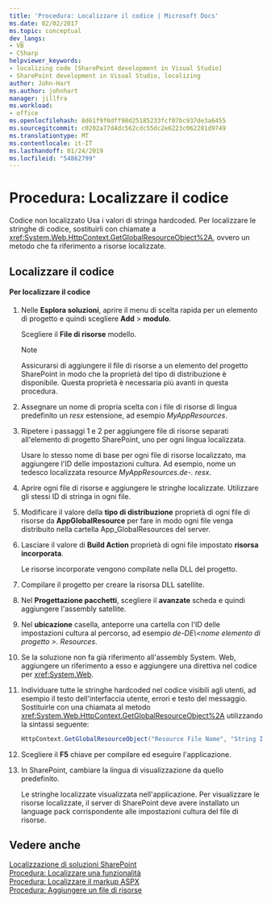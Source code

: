 ```yaml
---
title: 'Procedura: Localizzare il codice | Microsoft Docs'
ms.date: 02/02/2017
ms.topic: conceptual
dev_langs:
- VB
- CSharp
helpviewer_keywords:
- localizing code [SharePoint development in Visual Studio]
- SharePoint development in Visual Studio, localizing
author: John-Hart
ms.author: johnhart
manager: jillfra
ms.workload:
- office
ms.openlocfilehash: 8d61f9f0dff98d25185233fcf07bc937de3a6455
ms.sourcegitcommit: c0202a77d4dc562cdc55dc2e6223c062281d9749
ms.translationtype: MT
ms.contentlocale: it-IT
ms.lasthandoff: 01/24/2019
ms.locfileid: "54862799"
---
```

# <a name="how-to-localize-code"></a>Procedura: Localizzare il codice
  Codice non localizzato Usa i valori di stringa hardcoded. Per localizzare le stringhe di codice, sostituirli con chiamate a <xref:System.Web.HttpContext.GetGlobalResourceObject%2A>, ovvero un metodo che fa riferimento a risorse localizzate.  
  
## <a name="localize-code"></a>Localizzare il codice  
  
#### <a name="to-localize-code"></a>Per localizzare il codice  
  
1.  Nelle **Esplora soluzioni**, aprire il menu di scelta rapida per un elemento di progetto e quindi scegliere **Add** > **modulo**.  
  
     Scegliere il **File di risorse** modello.  
  
    > [!NOTE]  
    >  Assicurarsi di aggiungere il file di risorse a un elemento del progetto SharePoint in modo che la proprietà del tipo di distribuzione è disponibile. Questa proprietà è necessaria più avanti in questa procedura.  
  
2.  Assegnare un nome di propria scelta con i file di risorse di lingua predefinito un *resx* estensione, ad esempio *MyAppResources*.  
  
3.  Ripetere i passaggi 1 e 2 per aggiungere file di risorse separati all'elemento di progetto SharePoint, uno per ogni lingua localizzata.  
  
     Usare lo stesso nome di base per ogni file di risorse localizzato, ma aggiungere l'ID delle impostazioni cultura. Ad esempio, nome un tedesco localizzata resource *MyAppResources.de-. resx*.  
  
4.  Aprire ogni file di risorse e aggiungere le stringhe localizzate. Utilizzare gli stessi ID di stringa in ogni file.  
  
5.  Modificare il valore della **tipo di distribuzione** proprietà di ogni file di risorse da **AppGlobalResource** per fare in modo ogni file venga distribuito nella cartella App_GlobalResources del server.  
  
6.  Lasciare il valore di **Build Action** proprietà di ogni file impostato **risorsa incorporata**.  
  
     Le risorse incorporate vengono compilate nella DLL del progetto.  
  
7.  Compilare il progetto per creare la risorsa DLL satellite.  
  
8.  Nel **Progettazione pacchetti**, scegliere il **avanzate** scheda e quindi aggiungere l'assembly satellite.  
  
9. Nel **ubicazione** casella, anteporre una cartella con l'ID delle impostazioni cultura al percorso, ad esempio *de-DE\\\<nome elemento di progetto >. Resources*.  
  
10. Se la soluzione non fa già riferimento all'assembly System. Web, aggiungere un riferimento a esso e aggiungere una direttiva nel codice per <xref:System.Web>.  
  
11. Individuare tutte le stringhe hardcoded nel codice visibili agli utenti, ad esempio il testo dell'interfaccia utente, errori e testo del messaggio. Sostituirle con una chiamata al metodo <xref:System.Web.HttpContext.GetGlobalResourceObject%2A> utilizzando la sintassi seguente:  
  
    ```csharp  
    HttpContext.GetGlobalResourceObject("Resource File Name", "String ID")  
    ```  
  
12. Scegliere il **F5** chiave per compilare ed eseguire l'applicazione.  
  
13. In SharePoint, cambiare la lingua di visualizzazione da quello predefinito.  
  
     Le stringhe localizzate visualizzata nell'applicazione. Per visualizzare le risorse localizzate, il server di SharePoint deve avere installato un language pack corrispondente alle impostazioni cultura del file di risorse.  
  
## <a name="see-also"></a>Vedere anche
 [Localizzazione di soluzioni SharePoint](../sharepoint/localizing-sharepoint-solutions.md)   
 [Procedura: Localizzare una funzionalità](../sharepoint/how-to-localize-a-feature.md)   
 [Procedura: Localizzare il markup ASPX](../sharepoint/how-to-localize-aspx-markup.md)   
 [Procedura: Aggiungere un file di risorse](../sharepoint/how-to-add-a-resource-file.md)  
